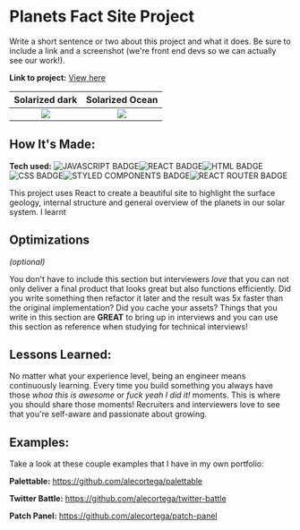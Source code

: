 # Planets Fact Site Project
Write a short sentence or two about this project and what it does. Be sure to include a link and a screenshot (we're front end devs so we can actually see our work!).

**Link to project:** <a href="https://taeyang-planet-facts.netlify.app/" target="_blank">View here</a>

Solarized dark             |  Solarized Ocean           
:-------------------------:|:-------------------------:
![](https://...Dark.png)   |  ![](https://...Ocean.png)

## How It's Made:

**Tech used:**  ![JAVASCRIPT BADGE](https://img.shields.io/badge/JavaScript-F7DF1E?style=for-the-badge&logo=javascript&logoColor=blac)![REACT BADGE](https://img.shields.io/badge/React-20232A?style=for-the-badge&logo=react&logoColor=61DAFB)![HTML BADGE](https://img.shields.io/badge/HTML5-E34F26?style=for-the-badge&logo=html5&logoColor=white)![CSS BADGE](https://img.shields.io/badge/CSS-239120?&style=for-the-badge&logo=css3&logoColor=white)![STYLED COMPONENTS BADGE](https://img.shields.io/badge/styled--components-DB7093?style=for-the-badge&logo=styled-components&logoColor=white)![REACT ROUTER BADGE](https://img.shields.io/badge/React_Router-CA4245?style=for-the-badge&logo=react-router&logoColor=white)

This project uses React to create a beautiful site to highlight the surface geology, internal structure and general overview of the planets in our solar system. I learnt 


## Optimizations
*(optional)*

You don't have to include this section but interviewers *love* that you can not only deliver a final product that looks great but also functions efficiently. Did you write something then refactor it later and the result was 5x faster than the original implementation? Did you cache your assets? Things that you write in this section are **GREAT** to bring up in interviews and you can use this section as reference when studying for technical interviews!

## Lessons Learned:

No matter what your experience level, being an engineer means continuously learning. Every time you build something you always have those *whoa this is awesome* or *fuck yeah I did it!* moments. This is where you should share those moments! Recruiters and interviewers love to see that you're self-aware and passionate about growing.

## Examples:
Take a look at these couple examples that I have in my own portfolio:

**Palettable:** https://github.com/alecortega/palettable

**Twitter Battle:** https://github.com/alecortega/twitter-battle

**Patch Panel:** https://github.com/alecortega/patch-panel